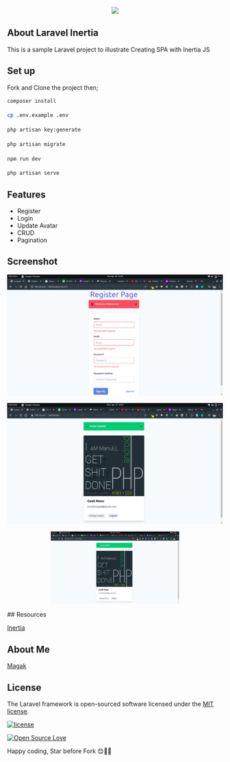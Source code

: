<p align="center"><img src="https://magak.me/assets/images/Geek-logo.png" width="150"></p>


## About Laravel Inertia

 This is a sample Laravel project to illustrate Creating SPA with Inertia JS
 
 ## Set up 
 
 Fork and Clone the project  then;
 
 ```bash
composer install

cp .env.example .env

php artisan key:generate

php artisan migrate 

npm run dev

php artisan serve

```

## Features 
* Register
* Login
* Update Avatar
* CRUD
* Pagination

## Screenshot
![img reg](register-inertia.png)


![img home](home-inertia.png?s=200)

<p align="center"><img src="home-inertia.png" width="300"></p>
## Resources

 [Inertia](https://inertiajs.com/)


## About Me
[Magak](https://magak.me)
## License

The Laravel framework is open-sourced software licensed under the [MIT license](https://opensource.org/licenses/MIT).

[![license](https://img.shields.io/github/license/mashape/apistatus.svg?style=for-the-badge)](#)

[![Open Source Love](https://badges.frapsoft.com/os/v2/open-source-200x33.png?v=103)](#)


Happy coding, Star before Fork 😊💪💯
